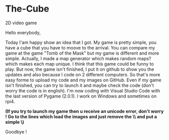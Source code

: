 # The-Cube
2D video game

Hello everybody,

Today I'am happy show an idea that I got. My game is pretty simple, you have a cube that you have to moove to the arrival. You can compare my game at the game "Tomb of
the Mask" but my game is different and more simple. Actually, I made a map generator which makes random maps? which makes each map unique. I think that this game could
be funny to play. But now, the game isn't finished, I put it on github to show you the updates and also because I code on 2 different computers. So that's more easy forme to upload my code and my images on GitHub. Even if my game isn't finished, you can try to launch it and maybe check the code (don't worry the code is in english). I'm now coding with Visual Studio Code with the last version of Pygame (2.0.1). I work on Windows and sometimes on rpi4.

**(If you try to launch my game then u receive an unicode error, don't worry ! Go to the lines which load the images and just remove the \\\ and put a simple \\)**

Goodbye !
